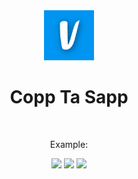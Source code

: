 
<div align="center">
    <img src="./public/assets/img/logo.ico" alt="Logo" width="80" height="80">

  <h1>Copp Ta Sapp</h1>

  <br>
  <p>Example:</p>
  <img width="50%" src="https://cdn.discordapp.com/attachments/937015753843044402/1070025689522258002/image.png">
  <img width="50%"  src="https://cdn.discordapp.com/attachments/937015753843044402/1070025724179775668/image.png">
  <img width="50%"  src="https://cdn.discordapp.com/attachments/937015753843044402/1070025608614125589/image.png">
</div>
